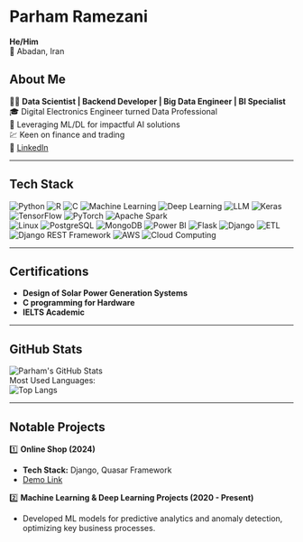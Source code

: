 # Parham Ramezani  
**He/Him**  
📍 Abadan, Iran  

## About Me  
👨‍💻 **Data Scientist | Backend Developer | Big Data Engineer | BI Specialist**  
🎓 Digital Electronics Engineer turned Data Professional  
🌟 Leveraging ML/DL for impactful AI solutions  
💹 Keen on finance and trading  
🔗 [LinkedIn](https://www.linkedin.com/in/parham-ramezani-739451335)  

---

## Tech Stack  
![Python](https://img.shields.io/badge/Python-yellow) ![R](https://img.shields.io/badge/R-blue) ![C](https://img.shields.io/badge/C-lightblue) ![Machine Learning](https://img.shields.io/badge/Machine_Learning-lightgreen)  ![Deep Learning](https://img.shields.io/badge/Deep_Learning-red)  ![LLM](https://img.shields.io/badge/LLM-purple)  ![Keras](https://img.shields.io/badge/Keras-skyblue)  ![TensorFlow](https://img.shields.io/badge/TensorFlow-purple)  ![PyTorch](https://img.shields.io/badge/PyTorch-red)  ![Apache Spark](https://img.shields.io/badge/Apache_Spark-yellow)  
![Linux](https://img.shields.io/badge/Linux-purple) ![PostgreSQL](https://img.shields.io/badge/PostgreSQL-blueviolet)  ![MongoDB](https://img.shields.io/badge/MongoDB-green)  ![Power BI](https://img.shields.io/badge/PowerBI-yellow)  ![Flask](https://img.shields.io/badge/Flask-lightgrey)  ![Django](https://img.shields.io/badge/Django-darkgreen)  ![ETL](https://img.shields.io/badge/ETL-lightgreen)  ![Django REST Framework](https://img.shields.io/badge/DRF-red)  ![AWS](https://img.shields.io/badge/AWS-darkorange)  ![Cloud Computing](https://img.shields.io/badge/Cloud_Computing-skyblue)  

---

## Certifications  
- **Design of Solar Power Generation Systems**  
- **C programming for Hardware**  
- **IELTS Academic**  

---

## GitHub Stats  
![Parham's GitHub Stats](https://github-readme-stats.vercel.app/api?username=prrmzz&show_icons=true&theme=dark)  
Most Used Languages:  
![Top Langs](https://github-readme-stats.vercel.app/api/top-langs/?username=prrmzz&layout=compact&theme=dark)  

---

## Notable Projects  

1️⃣ **Online Shop (2024)**  
- **Tech Stack:** Django, Quasar Framework  
- [Demo Link](https://quasar-django.vercel.app/)  

2️⃣ **Machine Learning & Deep Learning Projects (2020 - Present)**  
- Developed ML models for predictive analytics and anomaly detection, optimizing key business processes.  
